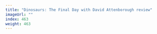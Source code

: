 ```yaml
---
title: "Dinosaurs: The Final Day with David Attenborough review"
imageUrl: ""
index: 463
weight: 463
---
```

